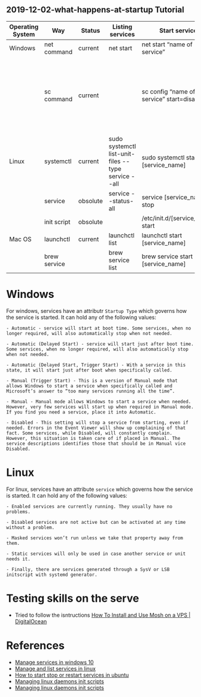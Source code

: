 ## 2019-12-02-what-happens-at-startup Tutorial

| Operating System | Way          | Status   | Listing services                                    | Start service                              | Stop service                       | Adding/Removing from startup list                                                                                              |
|------------------|--------------|----------|-----------------------------------------------------|--------------------------------------------|------------------------------------|--------------------------------------------------------------------------------------------------------------------------------|
| Windows          | net command  | current  | net start                                           | net start “name of service”                | net stop “name of service”         |                                                                                                                                |
|                  | sc command   | current  |                                                     | sc config “name of service” start=disabled | sc stop “name of service”          | sc config “name of service” start=demand sc config “name of service” start=auto sc config “name of service” start=delayed-auto |
| Linux            | systemctl    | current  | sudo systemctl list-unit-files --type service --all | sudo systemctl start [service_name]        | sudo systemctl stop [service_name] | sudo systemctl enable [service_name]                                                                                           |
|                  | service      | obsolute | service --status-all                                | service [service_name] stop                | service [service_name] start       |                                                                                                                                |
|                  | init script  | obsolute |                                                     | /etc/init.d/[service_name] start           | /etc/init.d/[service_name] stop    |                                                                                                                                |
| Mac OS           | launchctl    | current  | launchctl list                                      | launchctl start [service_name]             | launchctl stop [service_name]      | launchctl unload [service_name]                                                                                                |
|                  | brew service |          | brew service list                                   | brew service start [service_name]          | brew service stop [service_name]   |                                                                                                                                |
# Windows

For windows, services have an attributr `Startup Type` which governs how the service is started. It can hold any of the following values:
    
    - Automatic - service will start at boot time. Some services, when no longer required, will also automatically stop when not needed.

    - Automatic (Delayed Start) - service will start just after boot time. Some services, when no longer required, will also automatically stop when not needed.

    - Automatic (Delayed Start, Trigger Start) - With a service in this state, it will start just after boot when specifically called.

    - Manual (Trigger Start) - This is a version of Manual mode that allows Windows to start a service when specifically called and Microsoft’s answer to “too many services running all the time”.

    - Manual - Manual mode allows Windows to start a service when needed. However, very few services will start up when required in Manual mode. If you find you need a service, place it into Automatic.

    - Disabled - This setting will stop a service from starting, even if needed. Errors in the Event Viewer will show up complaining of that fact. Some services, while Disabled, will constantly complain. However, this situation is taken care of if placed in Manual. The service descriptions identifies those that should be in Manual vice Disabled.

# Linux

For linux, services have an attribute `service` which governs how the service is started. It can hold any of the following values:

    - Enabled services are currently running. They usually have no problems.

    - Disabled services are not active but can be activated at any time without a problem.

    - Masked services won’t run unless we take that property away from them.

    - Static services will only be used in case another service or unit needs it.

    - Finally, there are services generated through a SysV or LSB initscript with systemd generator.

# Testing skills on the serve

- Tried to follow the isntructions [How To Install and Use Mosh on a VPS | DigitalOcean](https://www.digitalocean.com/community/tutorials/how-to-install-and-use-mosh-on-a-vps)

# References 
 - [Manage services in windows 10](https://www.howto-connect.com/manage-services-in-windows-10/)
 - [Manage and list services in linux](https://www.hostinger.com/tutorials/manage-and-list-services-in-linux/)
  - [How to start stop or restart services in ubuntu](https://vitux.com/how-to-start-stop-or-restart-services-in-ubuntu/)
  - [Managing linux daemons init scripts](https://www.linux.com/tutorials/managing-linux-daemons-init-scripts/)
  - [Managing linux daemons init scripts](https://www.linux.com/tutorials/managing-linux-daemons-init-scripts/)